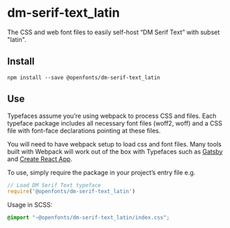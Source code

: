 
# dm-serif-text_latin

The CSS and web font files to easily self-host “DM Serif Text” with subset "latin".

## Install

`npm install --save @openfonts/dm-serif-text_latin`

## Use

Typefaces assume you’re using webpack to process CSS and files. Each typeface
package includes all necessary font files (woff2, woff) and a CSS file with
font-face declarations pointing at these files.

You will need to have webpack setup to load css and font files. Many tools built
with Webpack will work out of the box with Typefaces such as [Gatsby](https://github.com/gatsbyjs/gatsby)
and [Create React App](https://github.com/facebookincubator/create-react-app).

To use, simply require the package in your project’s entry file e.g.

```javascript
// Load DM Serif Text typeface
require('@openfonts/dm-serif-text_latin')
```

Usage in SCSS:
```scss
@import "~@openfonts/dm-serif-text_latin/index.css";
```
